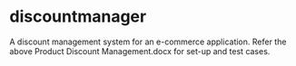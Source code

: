# discountmanager
A discount management system for an e-commerce application.
Refer the above Product Discount Management.docx for set-up and test cases.
